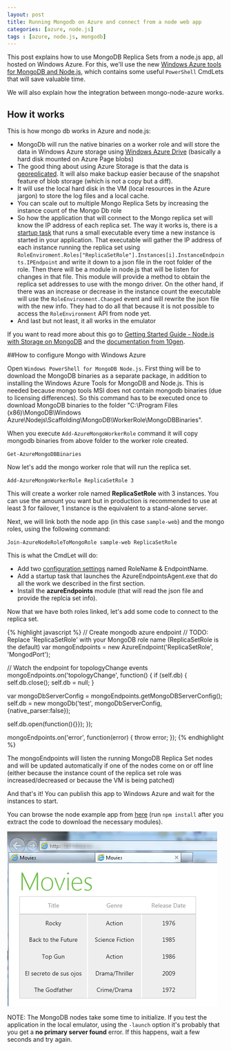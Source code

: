 ```yaml
---
layout: post
title: Running Mongodb on Azure and connect from a node web app
categories: [azure, node.js]
tags : [azure, node.js, mongodb]
---
```

This post explains how to use MongoDB Replica Sets from a node.js app, all hosted on Windows Azure. For this, we'll use the new [Windows Azure tools for MongoDB and Node.js](http://downloads.mongodb.org/azure/AzureMongoDeploymentCmdlets.msi), which contains some useful `PowerShell` CmdLets that will save valuable time.

We will also explain how the integration between mongo-node-azure works. 

## How it works

This is how mongo db works in Azure and node.js:

* MongoDb will run the native binaries on a worker role and will store the data in Windows Azure storage using [Windows Azure Drive](https://www.windowsazure.com/en-us/develop/net/fundamentals/cloud-storage/#drives) (basically a hard disk mounted on Azure Page blobs)
* The good thing about using Azure Storage is that the data is [georeplicated](http://blogs.msdn.com/b/windowsazurestorage/archive/2011/09/15/introducing-geo-replication-for-windows-azure-storage.aspx). It will also make backup easier because of the snapshot feature of blob storage (which is not a copy but a diff).
* It will use the local hard disk in the VM (local resources in the Azure jargon) to store the log files and a local cache.
* You can scale out to multiple Mongo Replica Sets by increasing the instance count of the Mongo Db role
* So how the application that will connect to the Mongo replica set will know the IP address of each replica set. The way it works is, there is a [startup task](http://msdn.microsoft.com/en-us/library/windowsazure/hh180155.aspx) that runs a small executable every time a new instance is started in your application. That executable will gather the IP address of each instance running the replica set using `RoleEnviroment.Roles["ReplicaSetRole"].Instances[i].InstanceEndpoints.IPEndpoint` and write it down to a json file in the root folder of the role. Then there will be a module in node.js that will be listen for changes in that file. This module will provide a method to obtain the replica set addresses to use with the mongo driver. On the other hand, if there was an increase or decrease in the instance count the executable will use the `RoleEnvironment.Changed` event and will rewrite the json file with the new info. They had to do all that because it is not possible to access the `RoleEnvironment` API from node yet.   
* And last but not least, it all works in the emulator

If you want to read more about this go to [Getting Started Guide - Node.js with Storage on MongoDB](https://www.windowsazure.com/en-us/develop/nodejs/tutorials/mongodb-database/) and the [documentation from 10gen](http://www.mongodb.org/display/DOCS/MongoDB+on+Azure).

##How to configure Mongo with Windows Azure

Open `Windows PowerShell for MongoDB Node.js`. First thing will be to download the MongoDB binaries as a separate package, in addition to installing the Windows Azure Tools for MongoDB and Node.js. This is needed because mongo tools MSI does not contain mongodb binaries (due to licensing differences). So this command has to be executed once to download MongoDB binaries to the folder "C:\Program Files (x86)\MongoDB\Windows Azure\Nodejs\Scaffolding\MongoDB\WorkerRole\MongoDBBinaries".
 
When you execute `Add-AzureMongoWorkerRole` command it will copy mongodb binaries from above folder to the worker role created.


    Get-AzureMongoDBBinaries

Now let's add the mongo worker role that will run the replica set.

    Add-AzureMongoWorkerRole ReplicaSetRole 3

This will create a worker role named **ReplicaSetRole** with 3 instances. You can use the amount you want but in production is recommended to use at least 3 for failover, 1 instance is the equivalent to a stand-alone server.

Next, we will link both the node app (in this case `sample-web`) and the mongo roles, using the following command:

    Join-AzureNodeRoleToMongoRole sample-web ReplicaSetRole

This is what the CmdLet will do:

* Add two [configuration settings](http://msdn.microsoft.com/en-us/library/windowsazure/ee758710.aspx#ConfigurationSettings) named RoleName & EndpointName.  
* Add a startup task that launches the AzureEndpointsAgent.exe that do all the work we described in the first section.
* Install the **azureEndpoints** module (that will read the json file and provide the replcia set info).

Now that we have both roles linked, let's add some code to connect to the replica set.

{% highlight javascript %}
// Create mongodb azure endpoint
// TODO: Replace 'ReplicaSetRole' with your MongoDB role name (ReplicaSetRole is the default)
var mongoEndpoints = new AzureEndpoint('ReplicaSetRole', 'MongodPort');

// Watch the endpoint for topologyChange events
mongoEndpoints.on('topologyChange', function() {
  if (self.db) {
	self.db.close();
	self.db = null;
  }
	
  var mongoDbServerConfig = mongoEndpoints.getMongoDBServerConfig();
  self.db = new mongoDb('test', mongoDbServerConfig, {native_parser:false});
  
  self.db.open(function(){}});
});

mongoEndpoints.on('error', function(error) {
  throw error;
});
{% endhighlight %}

The mongoEndpoints will listen the running MongoDB Replica Set nodes and will be updated automatically if one of the nodes come on or off line (either because the instance count of the replica set role was increased/decreased or because the VM is being patched)

And that's it! You can publish this app to Windows Azure and wait for the instances to start.

You can browse the node example app from [here](https://github.com/nanovazquez/common/tree/master/movies-app) (run `npm install` after you extract the code to download the necessary modules).

![](https://github.com/nanovazquez/nanovazquez.github.com/raw/master/_posts/running-mongodb-on-azure-and-connect-from-a-nodejs-web-app/movies-app.png)

NOTE: The MongoDB nodes take some time to initialize. If you test the application in the local emulator, using the `-launch` option it's probably that you get a **no primary server found** error. If this happens, wait a few seconds and try again.